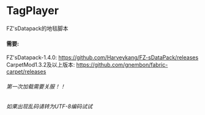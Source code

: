 # TagPlayer
FZ'sDatapack的地毯脚本  
#### 需要:  
FZ'sDatapack-1.4.0: https://github.com/Harveykang/FZ-sDataPack/releases  
CarpetMod1.3.2及以上版本: https://github.com/gnembon/fabric-carpet/releases  
###### 第一次加载需要关服！！  
###### 如果出现乱码请转为UTF-8编码试试
